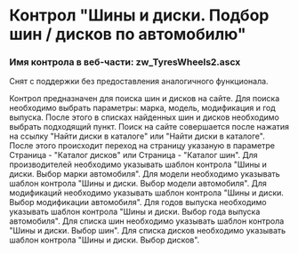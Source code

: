 ﻿---
description: 2.4.10.1
---
# Контрол "Шины и диски. Подбор шин / дисков по автомобилю"
### Имя контрола в веб-части: zw_TyresWheels2.ascx
Снят с поддержки без предоставления аналогичного функционала.

Контрол предназначен для поиска шин и дисков на сайте.
Для поиска необходимо выбрать параметры: марка, модель, модификация и год выпуска. После этого в списках найденных шин и дисков необходимо выбрать подходящий пункт. Поиск на сайте совершается после нажатия на ссылку "Найти диски в каталоге" или "Найти диски в каталоге".
После этого происходит переход на страницу указаную в параметре Страница - "Каталог дисков" или Страница - "Каталог шин".
Для производителей необходимо указывать шаблон контрола "Шины и диски. Выбор марки автомобиля".
Для модели необходимо указывать шаблон контрола "Шины и диски. Выбор модели автомобиля".
Для модификаций необходимо указывать шаблон контрола "Шины и диски. Выбор модификации автомобиля".
Для годов выпуска необходимо указывать шаблон контрола "Шины и диски. Выбор года выпуска автомобиля".
Для списка шин необходимо указывать шаблон контрола "Шины и диски. Выбор шин".
Для списка дисков необходимо указывать шаблон контрола "Шины и диски. Выбор дисков".
